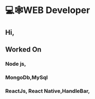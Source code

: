 # 💻🕸WEB Developer 

## Hi, 

## Worked On
### Node js,
### MongoDb,MySql
### ReactJs, React Native,HandleBar,
